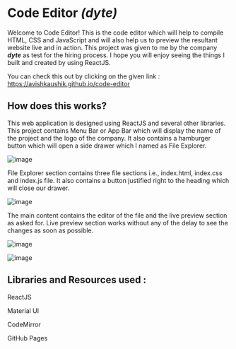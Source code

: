 # Code Editor ***(dyte)***

Welcome to Code Editor! This is the code editor which will help to compile HTML, CSS and JavaScript and will also help us to preview the resultant website live and in action. This project was given to me by the company ***dyte*** as test for the hiring process. I hope you will enjoy seeing the things I built and created by using ReactJS.


You can check this out by clicking on the given link : https://avishkaushik.github.io/code-editor


## How does this works?

This web application is designed using ReactJS and several other libraries. This project contains Menu Bar or App Bar which will display the name of the project and the logo of the company. It also contains a hamburger button which will open a side drawer which I named as File Explorer.

![image](https://user-images.githubusercontent.com/46262629/126040404-1275b704-9df4-4434-921b-b1595e669046.png)


File Explorer section contains three file sections i.e., index.html, index.css and index.js file. It also contains a button justified right to the heading which will close our drawer.

![image](https://user-images.githubusercontent.com/46262629/126040434-7499f2b6-45ca-4d72-a35c-7e6f1c0591f2.png)

The main content contains the editor of the file and the live preview section as asked for. Live preview section works without any of the delay to see the changes as soon as possible.

![image](https://user-images.githubusercontent.com/46262629/126040673-cf221d78-6deb-4d79-9f52-fc3ad6893454.png)


![image](https://user-images.githubusercontent.com/46262629/126040644-e400998a-d443-41f6-9728-2cd3752f501a.png)

## Libraries and Resources used :

ReactJS

Material UI

CodeMirror

GitHub Pages
